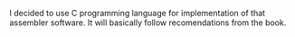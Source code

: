 I decided to use C programming language for implementation of that assembler software.
It will basically follow recomendations from the book.

